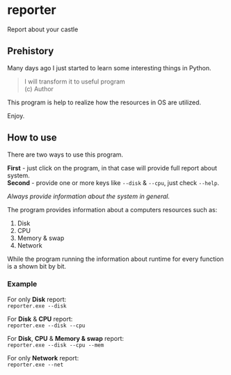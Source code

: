 # reporter

Report about your castle

## Prehistory
Many days ago I just started to learn some interesting things in Python.

> I will transform it to useful program  
> (c) Author

This program is help to realize how the resources in OS are utilized.

Enjoy.


## How to use
There are two ways to use this program. 

**First** - just click on the program, in that case will provide full report about system.  
**Second** - provide one or more keys like `--disk` & `--cpu`, just check `--help`.

*Always provide information about the system in general.*

The program provides information about a computers resources such as:  
1. Disk
2. CPU
3. Memory & swap
4. Network

While the program running the information about runtime for every function is a shown bit by bit.

### Example
For only **Disk** report:  
`reporter.exe --disk`

For **Disk** & **CPU** report:  
`reporter.exe --disk --cpu`

For **Disk**, **CPU** & **Memory & swap** report:  
`reporter.exe --disk --cpu --mem`

For only **Network** report:  
`reporter.exe --net`